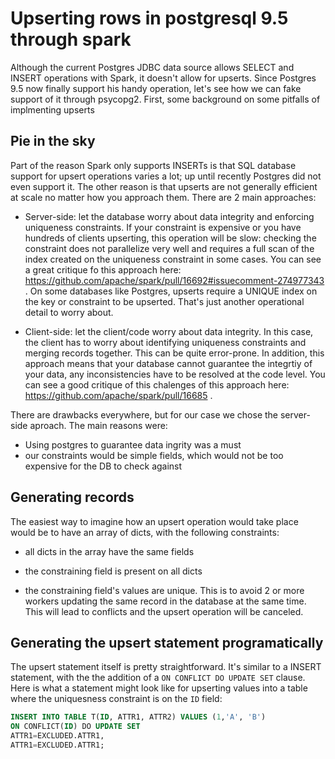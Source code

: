 Upserting rows in postgresql 9.5 through spark
===============================================


Although the current Postgres JDBC data source allows SELECT and INSERT operations with Spark, it doesn't allow for upserts. Since Postgres 9.5 now finally support his handy operation, let's see how we can fake support of it through psycopg2. First, some background on some pitfalls of implmenting upserts

## Pie in the sky

Part of the reason Spark only supports INSERTs is that SQL database support for upsert operations varies a lot; up until recently Postgres did not even support it. The other reason is that upserts are not generally efficient at scale no matter how you approach them. There are 2 main approaches:

- Server-side: let the database worry about data integrity and enforcing uniqueness constraints. If your constraint is expensive or you have hundreds of clients upserting, this operation will be slow: checking the constraint does not parallelize very well and requires a full  scan of the index created on the uniqueness constraint in some cases. You can see a great critique fo this approach here: https://github.com/apache/spark/pull/16692#issuecomment-274977343 . On some databases like Postgres, upserts require a UNIQUE index on the key or constraint to be upserted. That's just another operational detail to worry about.

- Client-side: let the client/code worry about data integrity. In this case, the client has to worry about identifying uniqueness constraints and merging records together. This can be quite error-prone. In addition, this approach means that  your database cannot guarantee the integrtiy of your data, any inconsistencies have to be resolved at the code level. You can see a good critique of this chalenges of this approach here: 
https://github.com/apache/spark/pull/16685 .

There are drawbacks everywhere, but for our case we chose the server-side aproach. The main reasons were:
- Using postgres to guarantee data ingrity was a must
- our constraints would be simple fields, which would not be too expensive for the  DB to check against

## Generating records

The easiest way to imagine how an upsert operation would take place would be to have an array of dicts, with the following constraints:

* all dicts in the array have the same fields

* the constraining field is present on all dicts

* the constraining field's values are unique. This is to avoid 2 or more workers updating the same record in the database at the same time. This will lead to conflicts and the upsert operation will be canceled.


## Generating the upsert statement programatically

The upsert statement itself is pretty straightforward. It's similar to a INSERT statement, with the the addition of a `ON CONFLICT DO UPDATE SET` clause. Here is what a statement might look like for upserting values into a table where the uniquesness constraint is on the `ID` field: 

```sql
INSERT INTO TABLE T(ID, ATTR1, ATTR2) VALUES (1,'A', 'B')
ON CONFLICT(ID) DO UPDATE SET
ATTR1=EXCLUDED.ATTR1,
ATTR1=EXCLUDED.ATTR1;
```

